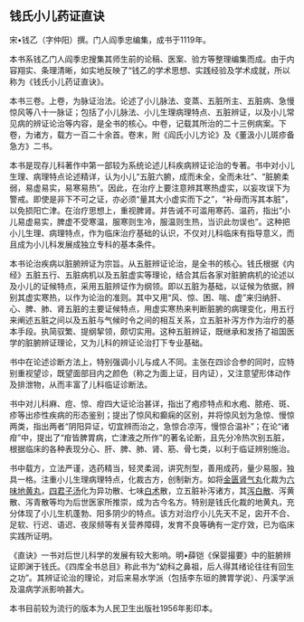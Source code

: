 ## 钱氏小儿药证直诀

宋•钱乙（字仲阳）撰。门人阎季忠编集，成书于1119年。

本书系钱乙门人阎季忠搜集其师生前的论稿、医案、验方等整理编集而成。由于内容翔实、条理清晰，如实地反映了“钱乙的学术思想、实践经验及学术成就，所以称为《钱氏小儿药证直诀》。

本书三卷。上卷，为脉证治法。论述了小儿脉法、变蒸、五脏所主、五脏病、急慢惊风等八十一脉证；包括了小儿脉法、小儿生理病理特点、五脏辨证，以及小儿常见病的辨证论治等内容，是全书的核心。中卷，记载其所治的二十三例病案。下卷，为诸方，载方一百二十余首。卷末，附《阎氏小儿方论》及《董汲小儿斑疹备急方》二书。

本书是现存儿科著作中第一部较为系统论述儿科疾病辨证论治的专著。书中对小儿生理、病理特点论述精详，认为小儿“五脏六腑，成而未全，全而未壮”、“脏腑柔弱，易虚易实，易寒易热”。因此，在治疗上要注意辨其寒热虚实，以妄攻误下为警戒。即使是非下不可之证，亦必须“量其大小虚实而下之”，“补母而泻其本脏”，以免损阳亡津。在治疗思想上，重视脾肾。并告诫不可滥用寒药、温药，指出“小儿易虚易实，脾虚不受寒温，服寒则生冷，服温则生热，当识此勿误也”。这种把小儿生理、病理特点，作为临床治疗基础的认识，不仅对儿科临床有指导意义，而且成为小儿科发展成独立专科的基本条件。

本书论治疾病以脏腑辨证为宗旨。从五脏辨证论治，是全书的核心。钱氏根据《内经》五脏五行、五脏病机以及五脏虚实等理论，结合其后各家对脏腑病机的论述以及小儿的证候特点，采用五脏辨证作为纲领。即以五脏为基础，以证候为依据，辨别其虚实寒热，以作为论治的准则。其中又用“风、惊、困、喘、虚”来归纳肝、心、脾、肺、肾五脏的主要证候特点，用虚实寒热来判断脏腑的病理变化，用五行来阐述五脏之间以及五脏与气候时令之间的相互关系，立五脏补泻方作为治疗的基本手段。执简驭繁、提纲挈领，颇切实用。这种五脏辨证，既继承和发扬了祖国医学的脏腑辨证理论，又为儿科的辨证论治打下专业基础。

书中在论述诊断方法上，特别强调小儿与成人不同。主张在四诊合参的同时，应特别重视望诊，既望面部目内之颜色（称之为面上证，目内证），又注意望形体动作及排泄物，从而丰富了儿科临证诊断法。

书中对儿科麻、痘、惊、疳四大证论治甚详，指出了疱疹特点和水疱、脓疮、斑、疹等出疹性疾病的形态鉴别；提出了惊风和癫痫的区别，并将惊风划为急惊、慢惊两类，指出两者“阴阳异证，切宜辨而治之，急惊合凉泻，慢惊合温补”；在论“诸疳”中，提出了“疳皆脾胃病，亡津液之所作”的著名论断，且先分冷热次别五脏，根据临床的各种表现分心、肝、脾、肺、肾、筋、骨七类，以利于临证辨别施治。

书中载方，立法严谨，选药精当，轻灵柔润，讲究剂型，善用成药，量少易服，独具一格。注重小儿生理病理特点，化裁古方，创制新方。如将[金匮肾气丸](https://www.gmzyjc.com/read/fjx/fjx07-0.10.0.0.0.md)化裁为[六味地黄丸](https://www.gmzyjc.com/read/fjx/fjx07-0.5.0.0.0.md)，[四君子汤](https://www.gmzyjc.com/read/fjx/fjx07-0.1.0.0.0.md)化为异功散、七味[白术](https://www.gmzyjc.com/read/bc/bc17-0.1.5.0.0.md)散，立五脏补泻诸方，其[泻白散](https://www.gmzyjc.com/read/fjx/fjx04-0.7.0.0.0.md)、泻黄散、泻青散等均为后世医家所推崇，成为古今名方。特别是钱氏化裁的地黄丸，充分体现了小儿生机蓬勃、阳多阴少的特点。该方对治疗小儿先天不足，囟开不合、足软、行迟、语迟、夜尿频等有关营养障碍，发育不良等确有一定疗效，已为临床实践所证明。

《直诀》一书对后世儿科学的发展有较大影响。明•薛铠《保婴撮要》中的脏腑辨证即渊于钱氏。《四库全书总目》称此书为“幼科之鼻祖，后人得其绪论往往有回生之功”。其辨证论治的理论，对后来易水学派（包括李东垣的脾胃学说）、丹溪学派及温病学派影响甚大。

本书目前较为流行的版本为人民卫生出版社1956年影印本。